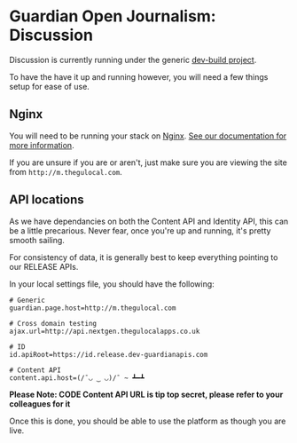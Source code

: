 # Guardian Open Journalism: Discussion

Discussion is currently running under the generic [dev-build project](https://github.com/guardian/frontend#running).

To have the have it up and running however, you will need a few things setup for ease of use.

## Nginx
You will need to be running your stack on [Nginx](http://wiki.nginx.org/Main). [See our documentation for more information](https://github.com/guardian/frontend/blob/master/nginx/README.md).

If you are unsure if you are or aren't, just make sure you are viewing the site from `http://m.thegulocal.com`.

## API locations
As we have dependancies on both the Content API and Identity API, this can be a little precarious. Never fear, once you're up and running, it's pretty smooth sailing.

For consistency of data, it is generally best to keep everything pointing to our RELEASE APIs.

In your local settings file, you should have the following:

	# Generic
    guardian.page.host=http://m.thegulocal.com

    # Cross domain testing
    ajax.url=http://api.nextgen.thegulocalapps.co.uk

    # ID
    id.apiRoot=https://id.release.dev-guardianapis.com

    # Content API
    content.api.host=(/¯◡ ‿ ◡)/¯ ~ ┻━┻

**Please Note: CODE Content API URL is tip top secret, please refer to your colleagues for it**

Once this is done, you should be able to use the platform as though you are live.
